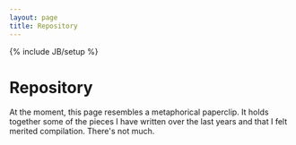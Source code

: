 ```yaml
---
layout: page
title: Repository
---
```

{% include JB/setup %}

# Repository
At the moment, this page resembles a metaphorical paperclip. It holds together some of the pieces I have written over the last years and that I felt merited compilation. There's not much.